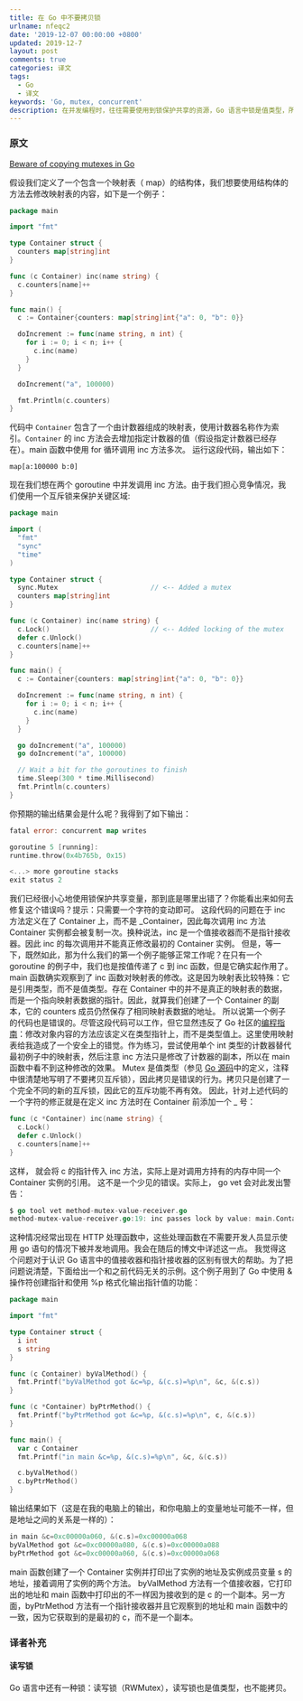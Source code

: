 ```yaml
---
title: 在 Go 中不要拷贝锁
urlname: nfeqc2
date: '2019-12-07 00:00:00 +0800'
updated: 2019-12-7
layout: post
comments: true
categories: 译文
tags:
  - Go
  - 译文
keywords: 'Go, mutex, concurrent'
description: 在并发编程时，往往需要使用到锁保护共享的资源，Go 语言中锁是值类型，所以拷贝会失去作用。
---
```


### 原文

[Beware of copying mutexes in Go](https://eli.thegreenplace.net/2018/beware-of-copying-mutexes-in-go/)

假设我们定义了一个包含一个映射表（ map）的结构体，我们想要使用结构体的方法去修改映射表的内容，如下是一个例子：

```go
package main

import "fmt"

type Container struct {
  counters map[string]int
}

func (c Container) inc(name string) {
  c.counters[name]++
}

func main() {
  c := Container{counters: map[string]int{"a": 0, "b": 0}}

  doIncrement := func(name string, n int) {
    for i := 0; i < n; i++ {
      c.inc(name)
    }
  }

  doIncrement("a", 100000)

  fmt.Println(c.counters)
}
```

代码中 `Container` 包含了一个由计数器组成的映射表，使用计数器名称作为索引。`Container` 的 inc 方法会去增加指定计数器的值（假设指定计数器已经存在）。main 函数中使用 for 循环调用 inc 方法多次。
运行这段代码，输出如下：

```
map[a:100000 b:0]
```

现在我们想在两个 goroutine 中并发调用 inc 方法。由于我们担心竞争情况，我们使用一个互斥锁来保护关键区域:

```go
package main

import (
  "fmt"
  "sync"
  "time"
)

type Container struct {
  sync.Mutex                       // <-- Added a mutex
  counters map[string]int
}

func (c Container) inc(name string) {
  c.Lock()                         // <-- Added locking of the mutex
  defer c.Unlock()
  c.counters[name]++
}

func main() {
  c := Container{counters: map[string]int{"a": 0, "b": 0}}

  doIncrement := func(name string, n int) {
    for i := 0; i < n; i++ {
      c.inc(name)
    }
  }

  go doIncrement("a", 100000)
  go doIncrement("a", 100000)

  // Wait a bit for the goroutines to finish
  time.Sleep(300 * time.Millisecond)
  fmt.Println(c.counters)
}
```

你预期的输出结果会是什么呢？我得到了如下输出：

```go
fatal error: concurrent map writes

goroutine 5 [running]:
runtime.throw(0x4b765b, 0x15)

<...> more goroutine stacks
exit status 2
```

我们已经很小心地使用锁保护共享变量，那到底是哪里出错了？你能看出来如何去修复这个错误吗？提示：只需要一个字符的变动即可。
这段代码的问题在于 inc 方法定义在了 Container 上，而不是 _Container，因此每次调用 inc 方法 Container 实例都会被复制一次。换种说法，inc 是一个值接收器而不是指针接收器。因此 inc 的每次调用并不能真正修改最初的 Container 实例。
但是，等一下，既然如此，那为什么我们的第一个例子能够正常工作呢？在只有一个 goroutine 的例子中，我们也是按值传递了 c 到 inc 函数，但是它确实起作用了。main 函数确实观察到了 inc 函数对映射表的修改。这是因为映射表比较特殊：它是引用类型，而不是值类型。存在 Container 中的并不是真正的映射表的数据，而是一个指向映射表数据的指针。因此，就算我们创建了一个 Container 的副本，它的 counters 成员仍然保存了相同映射表数据的地址。
所以说第一个例子的代码也是错误的。尽管这段代码可以工作，但它显然违反了 Go 社区的[编程指南](https://golang.org/doc/faq#methods_on_values_or_pointers)：修改对象内容的方法应该定义在类型指针上，而不是类型值上。这里使用映射表给我造成了一个安全上的错觉。作为练习，尝试使用单个 int 类型的计数器替代最初例子中的映射表，然后注意 inc 方法只是修改了计数器的副本，所以在 main 函数中看不到这种修改的效果。
Mutex 是值类型（参见 [Go 源码](https://golang.org/src/sync/mutex.go)中的定义，注释中很清楚地写明了不要拷贝互斥锁），因此拷贝是错误的行为。拷贝只是创建了一个完全不同的新的互斥锁，因此它的互斥功能不再有效。
因此，针对上述代码的一个字符的修正就是在定义 inc 方法时在 Container 前添加一个 _ 号：

```go
func (c *Container) inc(name string) {
  c.Lock()
  defer c.Unlock()
  c.counters[name]++
}
```

这样， 就会将 c 的指针传入 inc 方法，实际上是对调用方持有的内存中同一个 Container 实例的引用。
这不是一个少见的错误。实际上， go vet 会对此发出警告：

```go
$ go tool vet method-mutex-value-receiver.go
method-mutex-value-receiver.go:19: inc passes lock by value: main.Container
```

这种情况经常出现在 HTTP 处理函数中，这些处理函数在不需要开发人员显示使用 go 语句的情况下被并发地调用。我会在随后的博文中详述这一点。
我觉得这个问题对于认识 Go 语言中的值接收器和指针接收器的区别有很大的帮助。为了把问题说清楚，下面给出一个和之前代码无关的示例。这个例子用到了 Go 中使用 & 操作符创建指针和使用 %p 格式化输出指针值的功能：

```go
package main

import "fmt"

type Container struct {
  i int
  s string
}

func (c Container) byValMethod() {
  fmt.Printf("byValMethod got &c=%p, &(c.s)=%p\n", &c, &(c.s))
}

func (c *Container) byPtrMethod() {
  fmt.Printf("byPtrMethod got &c=%p, &(c.s)=%p\n", c, &(c.s))
}

func main() {
  var c Container
  fmt.Printf("in main &c=%p, &(c.s)=%p\n", &c, &(c.s))

  c.byValMethod()
  c.byPtrMethod()
}
```

输出结果如下（这是在我的电脑上的输出，和你电脑上的变量地址可能不一样，但是地址之间的关系是一样的）：

```go
in main &c=0xc00000a060, &(c.s)=0xc00000a068
byValMethod got &c=0xc00000a080, &(c.s)=0xc00000a088
byPtrMethod got &c=0xc00000a060, &(c.s)=0xc00000a068
```

main 函数创建了一个 Container 实例并打印出了实例的地址及实例成员变量 s 的地址，接着调用了实例的两个方法。
byValMethod 方法有一个值接收器，它打印出的地址和 main 函数中打印出的不一样因为接收到的是 c 的一个副本。另一方面，byPtrMethod 方法有一个指针接收器并且它观察到的地址和 main 函数中的一致，因为它获取到的是最初的 c，而不是一个副本。

### 译者补充

#### 读写锁

Go 语言中还有一种锁：读写锁（RWMutex），读写锁也是值类型，也不能拷贝。
